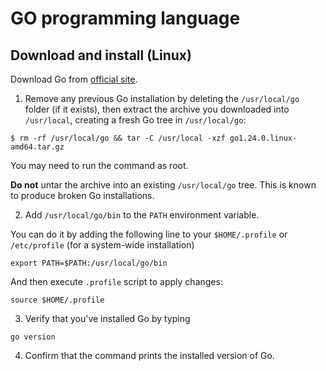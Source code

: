 # GO programming language

## Download and install (Linux)

Download Go from [official site](https://go.dev/dl/).

1. Remove any previous Go installation by deleting the `/usr/local/go` folder (if it
exists), then extract the archive you downloaded into `/usr/local`, creating a fresh Go
tree in `/usr/local/go`:

```shell
$ rm -rf /usr/local/go && tar -C /usr/local -xzf go1.24.0.linux-amd64.tar.gz
```

You may need to run the command as root.

__Do not__ untar the archive into an existing `/usr/local/go` tree. This is known to
produce broken Go installations.

2. Add `/usr/local/go/bin` to the `PATH` environment variable.

You can do it by adding the following line to your `$HOME/.profile` or `/etc/profile`
(for a system-wide installation)

```shell
export PATH=$PATH:/usr/local/go/bin
```

And then execute `.profile` script to apply changes:

```shell
source $HOME/.profile
```

3. Verify that you've installed Go by typing

```shell
go version
```

4. Confirm that the command prints the installed version of Go.

